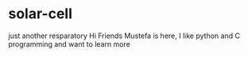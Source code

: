 # solar-cell
just another resparatory
Hi Friends
Mustefa is here, I like python and C programming and want to learn more
